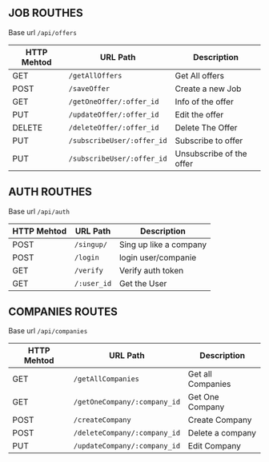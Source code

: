 ## JOB ROUTHES
Base url `/api/offers`

| HTTP Mehtod | URL Path                         | Description             |
|-------------|----------------------------------|-------------------------|
| GET         | `/getAllOffers`                  | Get All offers          | 
| POST        | `/saveOffer`                     | Create a new Job        | 
| GET         | `/getOneOffer/:offer_id`         | Info of the offer       |
| PUT         | `/updateOffer/:offer_id`         | Edit the offer          | 
| DELETE      | `/deleteOffer/:offer_id`         | Delete The Offer        | 
| PUT         | `/subscribeUser/:offer_id`       | Subscribe to offer      |
| PUT         | `/subscribeUser/:offer_id`       | Unsubscribe of the offer|

## AUTH ROUTHES
Base url `/api/auth`

| HTTP Mehtod | URL Path           | Description            |
|-------------|--------------------|------------------------|
| POST        | `/singup/`         | Sing up like a company | 
| POST        | `/login`           | login user/companie    | 
| GET         | `/verify`          | Verify auth token      |
| GET         |`/:user_id`         | Get the User           |  

## COMPANIES ROUTES
Base url `/api/companies`

| HTTP Mehtod | URL Path                     | Description            |
|-------------|------------------------------|------------------------|
| GET         | `/getAllCompanies`           | Get all Companies      |
| GET         |`/getOneCompany/:company_id`  | Get One Company        |  
| POST        | `/createCompany`             | Create Company         | 
| POST        | `/deleteCompany/:company_id` | Delete a company       | 
| PUT         |`/updateCompany/:company_id`  | Edit Company           |


